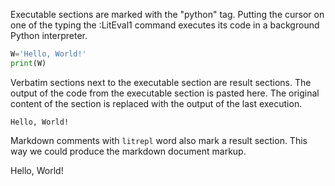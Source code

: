 Executable sections are marked with the "python" tag. Putting the cursor on one
of the typing the :LitEval1 command executes its code in a background Python
interpreter.

```python
W='Hello, World!'
print(W)
```

Verbatim sections next to the executable section are result sections. The output
of the code from the executable section is pasted here. The original
content of the section is replaced with the output of the last execution.

```
Hello, World!
```

Markdown comments with `litrepl` word also mark a result section. This way we
could produce the markdown document markup.

<!--litrepl-->
Hello, World!
<!--litrepl-->

